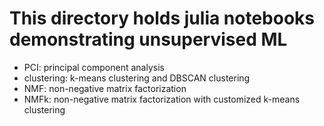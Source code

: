 # This directory holds julia notebooks demonstrating unsupervised ML
- PCI: principal component analysis
- clustering: k-means clustering and DBSCAN clustering
- NMF: non-negative matrix factorization
- NMFk: non-negative matrix factorization with customized k-means clustering 
